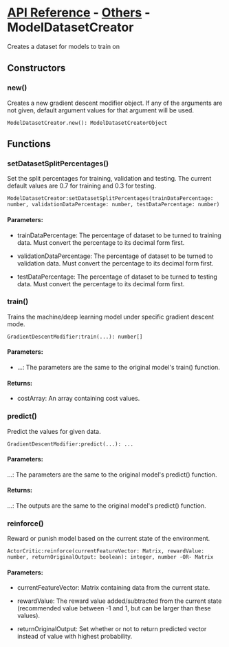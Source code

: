 # [API Reference](../../API.md) - [Others](../Others.md) - ModelDatasetCreator

Creates a dataset for models to train on

## Constructors

### new()

Creates a new gradient descent modifier object. If any of the arguments are not given, default argument values for that argument will be used.

```
ModelDatasetCreator.new(): ModelDatasetCreatorObject
```

## Functions

### setDatasetSplitPercentages()

Set the split percentages for training, validation and testing. The current default values are 0.7 for training and 0.3 for testing.

```
ModelDatasetCreator:setDatasetSplitPercentages(trainDataPercentage: number, validationDataPercentage: number, testDataPercentage: number)
```

#### Parameters:

* trainDataPercentage: The percentage of dataset to be turned to training data. Must convert the percentage to its decimal form first.

* validationDataPercentage: The percentage of dataset to be turned to validation data. Must convert the percentage to its decimal form first.

* testDataPercentage: The percentage of dataset to be turned to testing data. Must convert the percentage to its decimal form first.

### train()

Trains the machine/deep learning model under specific gradient descent mode.

```
GradientDescentModifier:train(...): number[]
```

#### Parameters:

* ...: The parameters are the same to the original model's train() function.

#### Returns:

* costArray: An array containing cost values.

### predict()

Predict the values for given data.

```
GradientDescentModifier:predict(...): ...
```

#### Parameters:

...: The parameters are the same to the original model's predict() function.

#### Returns:

...: The outputs are the same to the original model's predict() function.

### reinforce()

Reward or punish model based on the current state of the environment.

```
ActorCritic:reinforce(currentFeatureVector: Matrix, rewardValue: number, returnOriginalOutput: boolean): integer, number -OR- Matrix
```

#### Parameters:

* currentFeatureVector: Matrix containing data from the current state.

* rewardValue: The reward value added/subtracted from the current state (recommended value between -1 and 1, but can be larger than these values). 

* returnOriginalOutput: Set whether or not to return predicted vector instead of value with highest probability.
